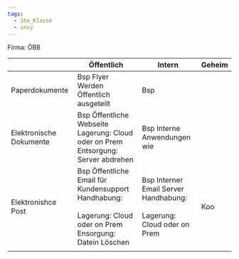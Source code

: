 ```yaml
---
tags:
  - 3te_Klasse
  - insy
---
```

Firma: ÖBB


|                         | Öffentlich                                                                                                              | Intern                                                                       | Geheim |
| ----------------------- | ----------------------------------------------------------------------------------------------------------------------- | ---------------------------------------------------------------------------- | ------ |
| Paperdokumente          | Bsp Flyer<br>Werden Öffentlich ausgeteilt<br>                                                                           | Bsp                                                                          |        |
| Elektronische Dokumente | Bsp Öffentliche Webseite<br>Lagerung:  Cloud oder on Prem<br>Entsorgung: Server abdrehen                                | Bsp Interne Anwendungen wie                                                  |        |
| Elektronishce Post      | Bsp Öffentliche Email für Kundensupport<br>Handhabung:<br><br>Lagerung: Cloud oder on Prem<br>Ensorgung: Datein Löschen | Bsp Interner Email Server<br>Handhabung:<br><br>Lagerung: Cloud oder on Prem | Koo    |
|                         |                                                                                                                         |                                                                              |        |
